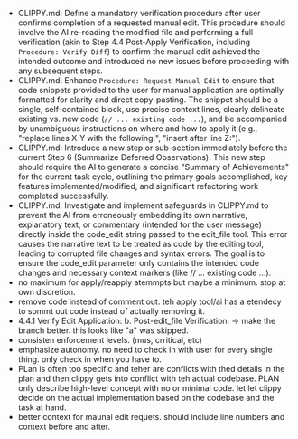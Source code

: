 - CLIPPY.md: Define a mandatory verification procedure after user confirms completion of a requested manual edit. This procedure should involve the AI re-reading the modified file and performing a full verification (akin to Step 4.4 Post-Apply Verification, including `Procedure: Verify Diff`) to confirm the manual edit achieved the intended outcome and introduced no new issues before proceeding with any subsequent steps.
- CLIPPY.md: Enhance `Procedure: Request Manual Edit` to ensure that code snippets provided to the user for manual application are optimally formatted for clarity and direct copy-pasting. The snippet should be a single, self-contained block, use precise context lines, clearly delineate existing vs. new code (`// ... existing code ...`), and be accompanied by unambiguous instructions on where and how to apply it (e.g., "replace lines X-Y with the following:", "insert after line Z:").
- CLIPPY.md: Introduce a new step or sub-section immediately before the current Step 6 (Summarize Deferred Observations). This new step should require the AI to generate a concise "Summary of Achievements" for the current task cycle, outlining the primary goals accomplished, key features implemented/modified, and significant refactoring work completed successfully.
- CLIPPY.md: Investigate and implement safeguards in CLIPPY.md to prevent the AI from erroneously embedding its own narrative, explanatory text, or commentary (intended for the user message) directly inside the code_edit string passed to the edit_file tool. This error causes the narrative text to be treated as code by the editing tool, leading to corrupted file changes and syntax errors. The goal is to ensure the code_edit parameter only contains the intended code changes and necessary context markers (like // ... existing code ...).
- no maximum for apply/reapply atemmpts but maybe a minimum. stop at own discretion.
- remove code instead of comment out. teh apply tool/ai has a etendecy to sommt out code instead of actually removing it.
- 4.4.1 Verify Edit Application: b. Post-edit_file Verification: -> make the branch better. this looks like "a" was skipped.
- consisten enforcement levels. (mus, crritical, etc)
- emphasize autonomy. no need to check in with user for every single thing. only check in when you have to.
- PLan is often too specific and teher are conflicts with thed details in the plan and then clippy gets into conflict with teh actual codebase. PLAN only describe high-level concept with no or minimal code. let let clippy decide on the actual implementation based on the codebase and the task at hand.
- better context for maunal edit requets. should include line numbers and context before and after.
